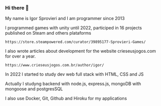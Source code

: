 ### Hi there 👋

My name is Igor Sprovieri and I am programmer since 2013

I programmed games with unity until 2022, participed in 16 projects published on Steam and others plataforms
```
https://store.steampowered.com/curator/39895177-Sprovieri-Games/
```
I also wrote articles about development for the website crieseusjogos.com for over a year.
```
https://www.crieseusjogos.com.br/author/igor/
```
In 2022 I started to study dev web full stack with HTML, CSS and JS

Actually I studyng backend with node.js, express.js, mongoDB with mongoose and postgresSQL

I also use Docker, Git, Github and Hiroku for my applications
